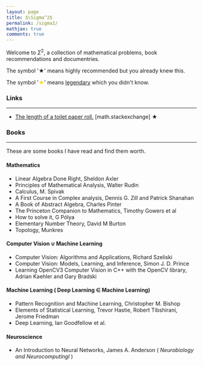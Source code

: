 ```yaml
---
layout: page
title: $\Sigma^2$
permalink: /sigma2/
mathjax: true
comments: true
---
```




Welcome to $\Sigma^2$, a collection of mathematical problems, book recommendations and documentries. <!-- Awesome! Nice to check the source code. Dig deeper and you might find out something nice in here! --> 

The symbol '&#x2605;' means highly recommended but you already knew this. 

The symbol '<font color="gold">&#x2605;</font>' means <u>legendary</u> which you didn't know.


### Links
---

- [The length of a toilet paper roll.](https://math.stackexchange.com/questions/1633704/the-length-of-toilet-roll) [math.stackexchange] &#x2605;


### Books
---

These are some books I have read and find them worth.

#### Mathematics

- Linear Algebra Done Right, Sheldon Axler
- Principles of Mathematical Analysis, Walter Rudin
- Calculus, M. Spivak
- A First Course in Complex analysis, Dennis G. Zill and Patrick Shanahan
- A Book of Abstract Algebra, Charles Pinter
- The Princeton Companion to Mathematics,  Timothy Gowers et al
- How to solve it, G Pólya
- Elementary Number Theory, David M Burton
- Topology, Munkres

#### Computer Vision $\cup$ Machine Learning

- Computer Vision: Algorithms and Applications, Richard Szeliski
- Computer Vision: Models, Learning, and Inference, Simon J. D. Prince
- Learning OpenCV3 Computer Vision in C++ with the OpenCV library, Adrian Kaehler and Gary Bradski

#### Machine Learning ( Deep Learning $\in$ Machine Learning)

- Pattern Recognition and Machine Learning, Christopher M. Bishop
- Elements of Statistical Learning, Trevor Hastie, Robert Tibshirani, Jerome Friedman 
- Deep Learning, Ian Goodfellow et al.

#### Neuroscience

- An Introduction to Neural Networks, James A. Anderson ( _Neurobiology and Neurocomputingl_ )

